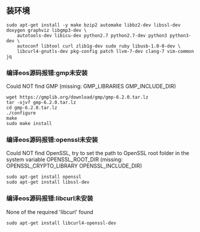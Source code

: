 ## 装环境
```
sudo apt-get install -y make bzip2 automake libbz2-dev libssl-dev doxygen graphviz libgmp3-dev \
    autotools-dev libicu-dev python2.7 python2.7-dev python3 python3-dev \
    autoconf libtool curl zlib1g-dev sudo ruby libusb-1.0-0-dev \
    libcurl4-gnutls-dev pkg-config patch llvm-7-dev clang-7 vim-common jq
```

### 编译eos源码报错:gmp未安装
Could NOT find GMP (missing: GMP_LIBRARIES GMP_INCLUDE_DIR)

```
wget https://gmplib.org/download/gmp/gmp-6.2.0.tar.lz
tar -xjvf gmp-6.2.0.tar.lz
cd gmp-6.2.0.tar.lz
./configure
make
sudo make install
```

### 编译eos源码报错:openssl未安装
Could NOT find OpenSSL, try to set the path to OpenSSL root folder in the
  system variable OPENSSL_ROOT_DIR (missing: OPENSSL_CRYPTO_LIBRARY
  OPENSSL_INCLUDE_DIR)

```
sudo apt-get install openssl
sudo apt-get install libssl-dev
```

### 编译eos源码报错:libcurl未安装
None of the required 'libcurl' found
```
sudo apt-get install libcurl4-openssl-dev
```